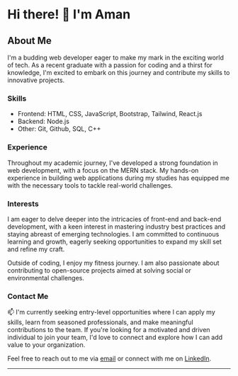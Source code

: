 # Hi there! 👋 I'm Aman

## About Me

I'm a budding web developer eager to make my mark in the exciting world of tech. As a recent graduate with a passion for coding and a thirst for knowledge, I'm excited to embark on this journey and contribute my skills to innovative projects.

### Skills

- Frontend: HTML, CSS, JavaScript, Bootstrap, Tailwind, React.js
- Backend: Node.js
- Other: Git, Github, SQL, C++

### Experience

Throughout my academic journey, I've developed a strong foundation in web development, with a focus on the MERN stack. My hands-on experience in building web applications during my studies has equipped me with the necessary tools to tackle real-world challenges.

### Interests

I am eager to delve deeper into the intricacies of front-end and back-end development, with a keen interest in mastering industry best practices and staying abreast of emerging technologies. I am committed to continuous learning and growth, eagerly seeking opportunities to expand my skill set and refine my craft.

Outside of coding, I enjoy my fitness journey. I am also passionate about contributing to open-source projects aimed at solving social or environmental challenges.

### Contact Me

📫 I'm currently seeking entry-level opportunities where I can apply my skills, learn from seasoned professionals, and make meaningful contributions to the team. If you're looking for a motivated and driven individual to join your team, I'd love to connect and explore how I can add value to your organization.

Feel free to reach out to me via [email](ak5654707@email.com) or connect with me on [LinkedIn](www.linkedin.com/in/aman821).

---
